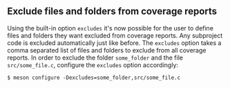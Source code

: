 ## Exclude files and folders from coverage reports

Using the built-in option `excludes` it's now possible for the user to define
files and folders they want excluded from coverage reports. Any subproject code
is excluded automatically just like before. The `excludes` option takes a comma
separated list of files and folders to exclude from all coverage reports. In
order to exclude the folder `some_folder` and the file `src/some_file.c`,
configure the `excludes` option accordingly:

```console
$ meson configure -Dexcludes=some_folder,src/some_file.c
```
